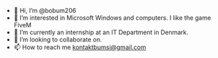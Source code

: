 - 👋 Hi, I’m @bobum206
- 👀 I’m interested in Microsoft Windows and computers. I like the game FiveM
- 🌱 I’m currently an internship at an IT Department in Denmark.
- 💞️ I’m looking to collaborate on.
- 📫 How to reach me kontaktbumsi@gmail.com

<!---
bobum206/bobum206 is a ✨ special ✨ repository because its `README.md` (this file) appears on your GitHub profile.
You can click the Preview link to take a look at your changes.
--->
